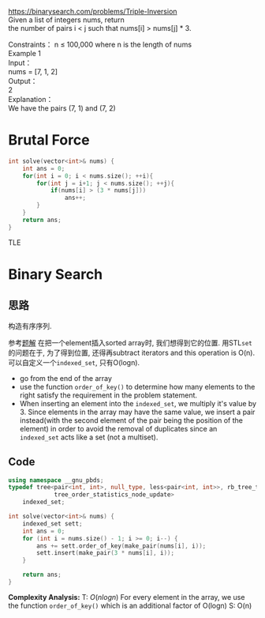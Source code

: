https://binarysearch.com/problems/Triple-Inversion
Given a list of integers nums, return the number of pairs i < j such that nums\[i\] > nums\[j\] \* 3.  
  
Constraints： n ≤ 100,000 where n is the length of nums  
Example 1  
Input：  
nums = \[7, 1, 2\]  
Output：  
2  
Explanation：  
We have the pairs (7, 1) and (7, 2)

# Brutal Force
```cpp
int solve(vector<int>& nums) {
    int ans = 0;
    for(int i = 0; i < nums.size(); ++i){
        for(int j = i+1; j < nums.size(); ++j){
            if(nums[i] > (3 * nums[j]))
                ans++;
        }
    }
    return ans;
}
```
TLE

# Binary Search
## 思路
构造有序序列.

参考[题解](https://binarysearch.com/problems/Triple-Inversion)
在把一个element插入sorted array时, 我们想得到它的位置. 用STL`set`的问题在于, 为了得到位置, 还得再subtract iterators and this operation is O(n). 可以自定义一个`indexed_set`, 只有O(logn).

- go from the end of the array
- use the function `order_of_key()` to determine how many elements to the right satisfy the requirement in the problem statement. 
- When inserting an element into the `indexed_set`, we multiply it's value by 3. Since elements in the array may have the same value, we insert a pair instead(with the second element of the pair being the position of the element) in order to avoid the removal of duplicates since an  `indexed_set` acts like a set (not a multiset).

## Code
```cpp
using namespace __gnu_pbds;
typedef tree<pair<int, int>, null_type, less<pair<int, int>>, rb_tree_tag,
             tree_order_statistics_node_update>
    indexed_set;

int solve(vector<int>& nums) {
    indexed_set sett;
    int ans = 0;
    for (int i = nums.size() - 1; i >= 0; i--) {
        ans += sett.order_of_key(make_pair(nums[i], i));
        sett.insert(make_pair(3 * nums[i], i));
    }

    return ans;
}
```

**Complexity Analysis:**
T: $O(nlogn)$  For every element in the array, we use the function `order_of_key()` which is an additional factor of O(logn)
S: O(n)